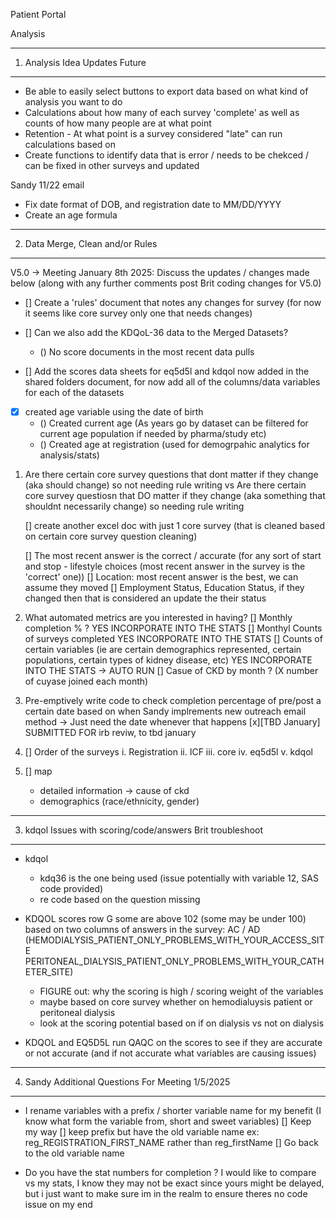 Patient Portal

Analysis

-----------------------------
1. Analysis Idea Updates Future
-----------------------------

* Be able to easily select buttons to export data based on what kind of analysis you want to do
* Calculations about how many of each survey 'complete' as well as counts of how many people are at what point
* Retention - At what point is a survey considered "late" can run calculations based on 
* Create functions to identify data that is error / needs to be chekced / can be fixed in other surveys and updated

Sandy 11/22 email
* Fix date format of DOB, and registration date to MM/DD/YYYY
* Create an age formula

-----------------------------
2. Data Merge, Clean and/or Rules
-----------------------------

V5.0 -> Meeting January 8th 2025: Discuss the updates / changes made below (along with any further comments post Brit coding changes for V5.0)

- [] Create a 'rules' document that notes any changes for survey (for now it seems like core survey only one that needs changes)

- [] Can we also add the KDQoL-36 data to the Merged Datasets?
    - () No score documents in the most recent data pulls

- [] Add the scores data sheets for eq5d5l and kdqol now added in the shared folders document, for now add all of the columns/data variables for each of the datasets

- [x] created age variable using the date of birth
    - () Created current age (As years go by dataset can be filtered for current age population if needed by pharma/study etc)
    - () Created age at registration (used for demogrpahic analytics for analysis/stats)

1. Are there certain core survey questions that dont matter if they change (aka should change) so not needing rule writing
       vs
    Are there certain core survey questiosn that DO matter if they change (aka something that shouldnt necessarily change) so needing rule writing

    [] create another excel doc with just 1 core survey (that is cleaned based on certain core survey question cleaning) 

    [] The most recent answer is the correct / accurate  (for any sort of start and stop - lifestyle choices (most recent answer in the survey is the 'correct' one))
    [] Location: most recent answer is the best, we can assume they moved
    [] Employment Status, Education Status, if they changed then that is considered an update the their status

2. What automated metrics are you interested in having?
    [] Monthly completion % ?  YES INCORPORATE INTO THE STATS
    [] Monthyl Counts of surveys completed     YES INCORPORATE INTO THE STATS
    [] Counts of certain variables (ie are certain demographics represented, certain populations, certain types of kidney disease, etc)      YES INCORPORATE INTO THE STATS -> AUTO RUN
    [] Casue of CKD by month ? (X number of cuyase joined each month)

3. Pre-emptively write code to check completion percentage of pre/post a certain date based on when Sandy implrements new outreach email method -> Just need the date whenever that happens
    [x][TBD January] SUBMITTED FOR irb reviw, to tbd january

4. [] Order of the surveys
    i. Registration
    ii. ICF
    iii. core
    iv. eq5d5l
    v. kdqol

5. [] map 
    - detailed information -> cause of ckd
    - demographics (race/ethnicity, gender)

-----------------------------
3. kdqol Issues with scoring/code/answers Brit troubleshoot
-----------------------------

* kdqol
    - kdq36 is the one being used (issue potentially with variable 12, SAS code provided)
    * re code based on the question missing 


* KDQOL scores row G some are above 102 (some may be under 100) based on two columns of answers in the survey: AC / AD (HEMODIALYSIS_PATIENT_ONLY_PROBLEMS_WITH_YOUR_ACCESS_SITE	PERITONEAL_DIALYSIS_PATIENT_ONLY_PROBLEMS_WITH_YOUR_CATHETER_SITE)
    - FIGURE out: why the scoring is high / scoring weight of the variables
    - maybe based on core survey whether on hemodialuysis patient or peritoneal dialysis
    - look at the scoring potential based on if on dialysis vs not on dialysis


* KDQOL and EQ5D5L run QAQC on the scores to see if they are accurate or not accurate (and if not accurate what variables are causing issues)

-----------------------------
4. Sandy Additional Questions For Meeting 1/5/2025
-----------------------------

- I rename variables with a prefix / shorter variable name for my benefit (I know what form the variable from, short and sweet variables)
    [] Keep my way
    [] keep prefix but have the old variable name ex:  reg_REGISTRATION_FIRST_NAME rather than reg_firstName
    [] Go back to the old variable name

- Do you have the stat numbers for completion ? I would like to compare vs my stats, I know they may not be exact
since yours might be delayed, but i just want to make sure im in the realm to ensure theres no code issue on my end